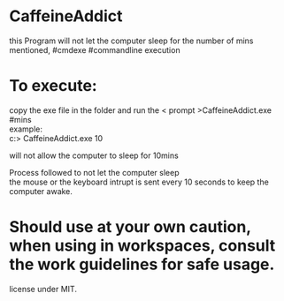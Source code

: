 # CaffeineAddict
this Program will not let the computer sleep for the number of mins mentioned, #cmdexe #commandline execution<br/>
# To execute:
copy the exe file in the folder and run the < prompt >CaffeineAddict.exe #mins <br/>
example: <br/>
c:\> CaffeineAddict.exe 10 <br/>

will not allow the computer to sleep for 10mins <br/>

Process followed to not let the computer sleep <br/> 
the mouse or the keyboard intrupt is sent every 10 seconds to keep the computer awake.

# Should use at your own caution, when using in workspaces, consult the work guidelines for safe usage.

license under MIT.
